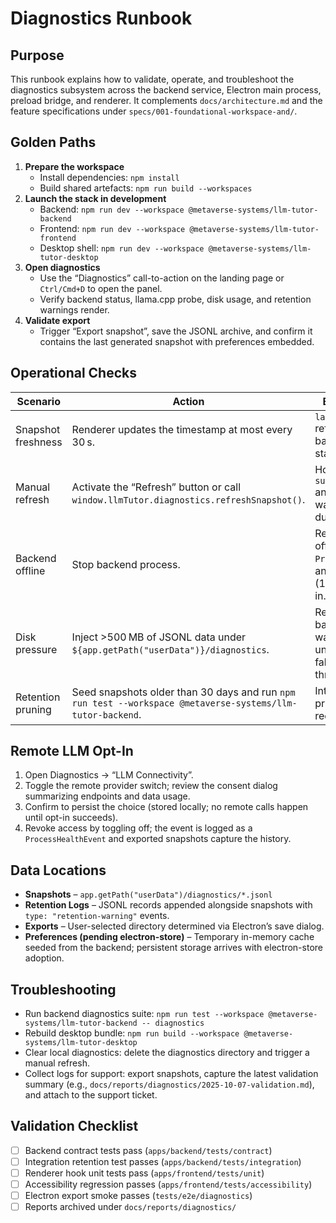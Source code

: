 # Diagnostics Runbook

## Purpose

This runbook explains how to validate, operate, and troubleshoot the diagnostics subsystem across the backend service, Electron main process, preload bridge, and renderer. It complements `docs/architecture.md` and the feature specifications under `specs/001-foundational-workspace-and/`.

## Golden Paths

1. **Prepare the workspace**
   - Install dependencies: `npm install`
   - Build shared artefacts: `npm run build --workspaces`
2. **Launch the stack in development**
   - Backend: `npm run dev --workspace @metaverse-systems/llm-tutor-backend`
   - Frontend: `npm run dev --workspace @metaverse-systems/llm-tutor-frontend`
   - Desktop shell: `npm run dev --workspace @metaverse-systems/llm-tutor-desktop`
3. **Open diagnostics**
   - Use the “Diagnostics” call-to-action on the landing page or `Ctrl/Cmd+D` to open the panel.
   - Verify backend status, llama.cpp probe, disk usage, and retention warnings render.
4. **Validate export**
   - Trigger “Export snapshot”, save the JSONL archive, and confirm it contains the last generated snapshot with preferences embedded.

## Operational Checks

| Scenario | Action | Expected Result |
| --- | --- | --- |
| Snapshot freshness | Renderer updates the timestamp at most every 30 s. | `lastUpdatedAt` reflects the latest backend refresh; state stays online. |
| Manual refresh | Activate the “Refresh” button or call `window.llmTutor.diagnostics.refreshSnapshot()`. | Hook returns `{ success: true }` and merges warnings without duplicates. |
| Backend offline | Stop backend process. | Renderer flips to offline mode, emits `ProcessHealthEvent`, and retry backoff (15 s default) kicks in. |
| Disk pressure | Inject >500 MB of JSONL data under `${app.getPath("userData")}/diagnostics`. | Retention warning banner renders; warning persists until disk usage falls below threshold. |
| Retention pruning | Seed snapshots older than 30 days and run `npm run test --workspace @metaverse-systems/llm-tutor-backend`. | Integration test prunes old files and records warnings. |

## Remote LLM Opt-In

1. Open Diagnostics → “LLM Connectivity”.
2. Toggle the remote provider switch; review the consent dialog summarizing endpoints and data usage.
3. Confirm to persist the choice (stored locally; no remote calls happen until opt-in succeeds).
4. Revoke access by toggling off; the event is logged as a `ProcessHealthEvent` and exported snapshots capture the history.

## Data Locations

- **Snapshots** – `app.getPath("userData")/diagnostics/*.jsonl`
- **Retention Logs** – JSONL records appended alongside snapshots with `type: "retention-warning"` events.
- **Exports** – User-selected directory determined via Electron’s save dialog.
- **Preferences (pending electron-store)** – Temporary in-memory cache seeded from the backend; persistent storage arrives with electron-store adoption.

## Troubleshooting

- Run backend diagnostics suite: `npm run test --workspace @metaverse-systems/llm-tutor-backend -- diagnostics`
- Rebuild desktop bundle: `npm run build --workspace @metaverse-systems/llm-tutor-desktop`
- Clear local diagnostics: delete the diagnostics directory and trigger a manual refresh.
- Collect logs for support: export snapshots, capture the latest validation summary (e.g., `docs/reports/diagnostics/2025-10-07-validation.md`), and attach to the support ticket.

## Validation Checklist

- [ ] Backend contract tests pass (`apps/backend/tests/contract`)
- [ ] Integration retention test passes (`apps/backend/tests/integration`)
- [ ] Renderer hook unit tests pass (`apps/frontend/tests/unit`)
- [ ] Accessibility regression passes (`apps/frontend/tests/accessibility`)
- [ ] Electron export smoke passes (`tests/e2e/diagnostics`)
- [ ] Reports archived under `docs/reports/diagnostics/`
